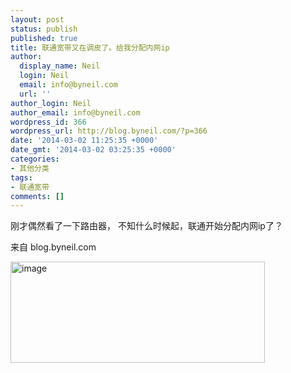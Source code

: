 ```yaml
---
layout: post
status: publish
published: true
title: 联通宽带又在调皮了。给我分配内网ip
author:
  display_name: Neil
  login: Neil
  email: info@byneil.com
  url: ''
author_login: Neil
author_email: info@byneil.com
wordpress_id: 366
wordpress_url: http://blog.byneil.com/?p=366
date: '2014-03-02 11:25:35 +0000'
date_gmt: '2014-03-02 03:25:35 +0000'
categories:
- 其他分类
tags:
- 联通宽带
comments: []
---
```

<p>刚才偶然看了一下路由器， 不知什么时候起，联通开始分配内网ip了？</p>
<p>来自 blog.byneil.com</p>
<p><a href="http://blog.byneil.com/wp-content/uploads/2014/03/image.png"><img title="image" style="border-top: 0px; border-right: 0px; border-bottom: 0px; border-left: 0px; display: inline" border="0" alt="image" src="http://blog.byneil.com/wp-content/uploads/2014/03/image_thumb.png" width="407" height="162" /></a></p>
